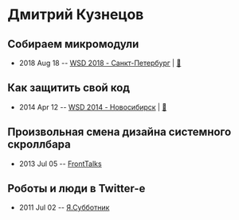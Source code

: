 # Дмитрий Кузнецов

## Собираем микромодули
- 2018 Aug 18 -- [WSD 2018 - Санкт-Петербург](https://www.youtube.com/watch?v=odjkSGMIJ1I)  | [:notebook:](https://wsd.events/2018/08/18/pres/micro-modules.pdf)  
## Как защитить свой код
- 2014 Apr 12 -- [WSD 2014 - Новосибирск](https://www.youtube.com/watch?v=Q4Zw7WedOLY)  | [:notebook:](https://wsd.events/2014/04/12/pres/protect-code/)  
## Произвольная смена дизайна системного скроллбара
- 2013 Jul 05 -- [FrontTalks](https://events.yandex.ru/lib/talks/983/)    
## Роботы и люди в Twitter-е
- 2011 Jul 02 -- [Я.Субботник](https://events.yandex.ru/lib/talks/228/)    
